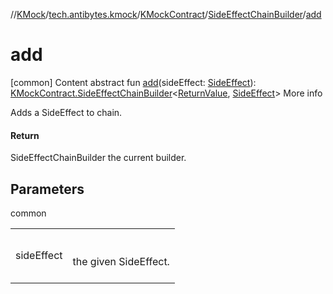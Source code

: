 //[KMock](../../../../index.md)/[tech.antibytes.kmock](../../index.md)/[KMockContract](../index.md)/[SideEffectChainBuilder](index.md)/[add](add.md)



# add
[common]
Content
abstract fun [add](add.md)(sideEffect: [SideEffect](index.md)): [KMockContract.SideEffectChainBuilder](index.md)<[ReturnValue](index.md), [SideEffect](index.md)>
More info


Adds a SideEffect to chain.



#### Return


SideEffectChainBuilder the current builder.



## Parameters

common

| | |
|---|---|
| <a name="tech.antibytes.kmock/KMockContract.SideEffectChainBuilder/add/#TypeParam(bounds=[kotlin.Function[TypeParam(bounds=[kotlin.Any?])]])/PointingToDeclaration/"></a>sideEffect| <a name="tech.antibytes.kmock/KMockContract.SideEffectChainBuilder/add/#TypeParam(bounds=[kotlin.Function[TypeParam(bounds=[kotlin.Any?])]])/PointingToDeclaration/"></a><br><br>the given SideEffect.<br><br>|
